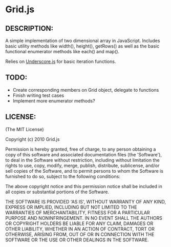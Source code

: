 # Grid.js

## DESCRIPTION:

A simple implementation of two dimensional array in JavaScript. Includes basic utility methods like width(), height(), getRows() as well as the basic functional enumerator methods like each() and map().

Relies on [Underscore.js](https://github.com/documentcloud/underscore) for basic iteration functions.


## TODO:

- Create corresponding members on Grid object, delegate to functions
- Finish writing test cases
- Implement more enumerator methods?


## LICENSE:

(The MIT License)

Copyright (c) 2010 Grid.js

Permission is hereby granted, free of charge, to any person obtaining
a copy of this software and associated documentation files (the
'Software'), to deal in the Software without restriction, including
without limitation the rights to use, copy, modify, merge, publish,
distribute, sublicense, and/or sell copies of the Software, and to
permit persons to whom the Software is furnished to do so, subject to
the following conditions:

The above copyright notice and this permission notice shall be
included in all copies or substantial portions of the Software.

THE SOFTWARE IS PROVIDED 'AS IS', WITHOUT WARRANTY OF ANY KIND,
EXPRESS OR IMPLIED, INCLUDING BUT NOT LIMITED TO THE WARRANTIES OF
MERCHANTABILITY, FITNESS FOR A PARTICULAR PURPOSE AND NONINFRINGEMENT.
IN NO EVENT SHALL THE AUTHORS OR COPYRIGHT HOLDERS BE LIABLE FOR ANY
CLAIM, DAMAGES OR OTHER LIABILITY, WHETHER IN AN ACTION OF CONTRACT,
TORT OR OTHERWISE, ARISING FROM, OUT OF OR IN CONNECTION WITH THE
SOFTWARE OR THE USE OR OTHER DEALINGS IN THE SOFTWARE.
